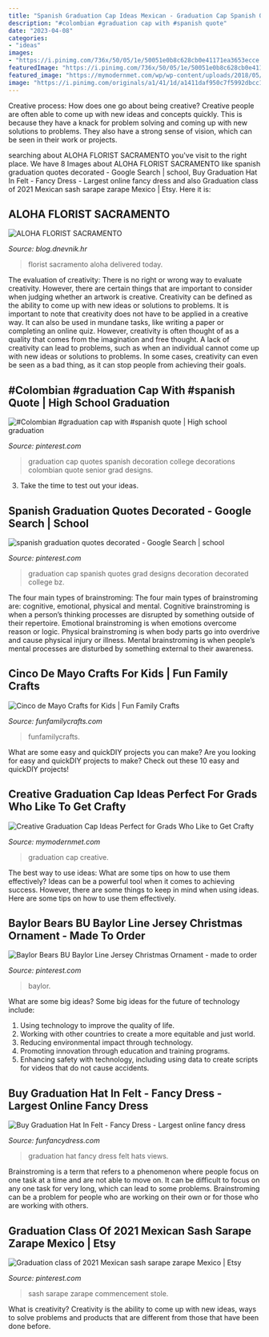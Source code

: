 ```yaml
---
title: "Spanish Graduation Cap Ideas Mexican - Graduation Cap Spanish Quotes Grad Designs Decoration Decorated College Bz"
description: "#colombian #graduation cap with #spanish quote"
date: "2023-04-08"
categories:
- "ideas"
images:
- "https://i.pinimg.com/736x/50/05/1e/50051e0b8c628cb0e41171ea3653ecce.jpg"
featuredImage: "https://i.pinimg.com/736x/50/05/1e/50051e0b8c628cb0e41171ea3653ecce.jpg"
featured_image: "https://mymodernmet.com/wp/wp-content/uploads/2018/05/creative-graduation-cap-ideas-2019-update-thumbnail.jpg"
image: "https://i.pinimg.com/originals/a1/41/1d/a1411daf950c7f5992dbcc1c874011bd.jpg"
---
```



Creative process: How does one go about being creative?
Creative people are often able to come up with new ideas and concepts quickly. This is because they have a knack for problem solving and coming up with new solutions to problems. They also have a strong sense of vision, which can be seen in their work or projects.

	

		
searching about ALOHA FLORIST SACRAMENTO you've visit to the right place. We have 8 Images about ALOHA FLORIST SACRAMENTO like spanish graduation quotes decorated - Google Search | school, Buy Graduation Hat In Felt - Fancy Dress - Largest online fancy dress and also Graduation class of 2021 Mexican sash sarape zarape Mexico | Etsy. Here it is:
		
    
## ALOHA FLORIST SACRAMENTO

<img loading=lazy src="http://bit.ly/pcAu5a" onerror="this.onerror=null;this.src='https://tse1.mm.bing.net/th?id=OIP.EzBhebizNEl-U1fLw8aUOQAAAA&amp;pid=15.1';" alt="ALOHA FLORIST SACRAMENTO">

_Source: blog.dnevnik.hr_

>florist sacramento aloha delivered today. 

	

The evaluation of creativity: There is no right or wrong way to evaluate creativity. However, there are certain things that are important to consider when judging whether an artwork is creative.
Creativity can be defined as the ability to come up with new ideas or solutions to problems. It is important to note that creativity does not have to be applied in a creative way. It can also be used in mundane tasks, like writing a paper or completing an online quiz. However, creativity is often thought of as a quality that comes from the imagination and free thought. A lack of creativity can lead to problems, such as when an individual cannot come up with new ideas or solutions to problems. In some cases, creativity can even be seen as a bad thing, as it can stop people from achieving their goals.

    
## #Colombian #graduation Cap With #spanish Quote | High School Graduation

<img loading=lazy src="https://i.pinimg.com/originals/a1/41/1d/a1411daf950c7f5992dbcc1c874011bd.jpg" onerror="this.onerror=null;this.src='https://tse2.mm.bing.net/th?id=OIP.vPuUQvBBlPOiE0ziBx5v1wHaNK&amp;pid=15.1';" alt="#Colombian #graduation cap with #spanish quote | High school graduation">

_Source: pinterest.com_

>graduation cap quotes spanish decoration college decorations colombian quote senior grad designs. 

	

3. Take the time to test out your ideas.

    
## Spanish Graduation Quotes Decorated - Google Search | School

<img loading=lazy src="https://s-media-cache-ak0.pinimg.com/736x/38/ef/a9/38efa9cbe3e7480e7bbcfd97a9de10c5.jpg" onerror="this.onerror=null;this.src='https://tse3.mm.bing.net/th?id=OIP.KPU6baHu7bZ6RCLzxEB5iQHaJ3&amp;pid=15.1';" alt="spanish graduation quotes decorated - Google Search | school">

_Source: pinterest.com_

>graduation cap spanish quotes grad designs decoration decorated college bz. 

	

The four main types of brainstroming:
The four main types of brainstroming are: cognitive, emotional, physical and mental. Cognitive brainstroming is when a person’s thinking processes are disrupted by something outside of their repertoire. Emotional brainstroming is when emotions overcome reason or logic. Physical brainstroming is when body parts go into overdrive and cause physical injury or illness. Mental brainstroming is when people’s mental processes are disturbed by something external to their awareness.

    
## Cinco De Mayo Crafts For Kids | Fun Family Crafts

<img loading=lazy src="https://funfamilycrafts.com/wp-content/uploads/2016/04/cinco_de_mayo_roundup_final-400x559.jpg" onerror="this.onerror=null;this.src='https://tse2.mm.bing.net/th?id=OIP.wKSX_dDjNFfImrmHgLSMFQHaKW&amp;pid=15.1';" alt="Cinco de Mayo Crafts for Kids | Fun Family Crafts">

_Source: funfamilycrafts.com_

>funfamilycrafts. 

	

What are some easy and quickDIY projects you can make?
Are you looking for easy and quickDIY projects to make? Check out these 10 easy and quickDIY projects!

    
## Creative Graduation Cap Ideas Perfect For Grads Who Like To Get Crafty

<img loading=lazy src="https://mymodernmet.com/wp/wp-content/uploads/2018/05/creative-graduation-cap-ideas-2019-update-thumbnail.jpg" onerror="this.onerror=null;this.src='https://tse4.mm.bing.net/th?id=OIP.rwnd5jHgaiOGmLGCjyascAHaD4&amp;pid=15.1';" alt="Creative Graduation Cap Ideas Perfect for Grads Who Like to Get Crafty">

_Source: mymodernmet.com_

>graduation cap creative. 

	

The best way to use ideas: What are some tips on how to use them effectively?
Ideas can be a powerful tool when it comes to achieving success. However, there are some things to keep in mind when using ideas. Here are some tips on how to use them effectively.

    
## Baylor Bears BU Baylor Line Jersey Christmas Ornament - Made To Order

<img loading=lazy src="https://i.pinimg.com/736x/50/05/1e/50051e0b8c628cb0e41171ea3653ecce.jpg" onerror="this.onerror=null;this.src='https://tse4.mm.bing.net/th?id=OIP.WZ_rT7sRPkb-hRdxFnbzUgHaJ4&amp;pid=15.1';" alt="Baylor Bears BU Baylor Line Jersey Christmas Ornament - made to order">

_Source: pinterest.com_

>baylor. 

	

What are some big ideas?
Some big ideas for the future of technology include: 
1. Using technology to improve the quality of life. 
2. Working with other countries to create a more equitable and just world. 
3. Reducing environmental impact through technology. 
4. Promoting innovation through education and training programs. 
5. Enhancing safety with technology, including using data to create scripts for videos that do not cause accidents.

    
## Buy Graduation Hat In Felt - Fancy Dress - Largest Online Fancy Dress

<img loading=lazy src="https://www.funfancydress.com/media/catalog/product/cache/1/image/1200x/040ec09b1e35df139433887a97daa66f/1/6/1666L_b.jpg" onerror="this.onerror=null;this.src='https://tse3.mm.bing.net/th?id=OIP.yiBQs77TA9yhqxcOT6uSwwHaIO&amp;pid=15.1';" alt="Buy Graduation Hat In Felt - Fancy Dress - Largest online fancy dress">

_Source: funfancydress.com_

>graduation hat fancy dress felt hats views. 

	

Brainstroming is a term that refers to a phenomenon where people focus on one task at a time and are not able to move on. It can be difficult to focus on any one task for very long, which can lead to some problems. Brainstroming can be a problem for people who are working on their own or for those who are working with others.

    
## Graduation Class Of 2021 Mexican Sash Sarape Zarape Mexico | Etsy

<img loading=lazy src="https://i.pinimg.com/originals/3c/43/ce/3c43ceb3d9853d367df5f568f1a789c2.jpg" onerror="this.onerror=null;this.src='https://tse1.mm.bing.net/th?id=OIP.Osk_RmsIkB2UWZo1VpWybwHaJ4&amp;pid=15.1';" alt="Graduation class of 2021 Mexican sash sarape zarape Mexico | Etsy">

_Source: pinterest.com_

>sash sarape zarape commencement stole. 

	

What is creativity?
Creativity is the ability to come up with new ideas, ways to solve problems and products that are different from those that have been done before.

